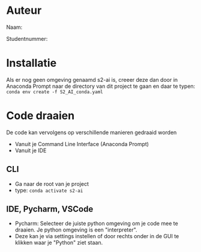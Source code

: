 # Auteur
Naam:

Studentnummer:

# Installatie
Als er nog geen omgeving genaamd s2-ai is, creeer deze dan door in Anaconda Prompt naar de directory van dit project te 
gaan en daar te typen: ```conda env create -f S2_AI_conda.yaml```

# Code draaien
De code kan vervolgens op verschillende manieren gedraaid worden
- Vanuit je Command Line Interface (Anaconda Prompt)
- Vanuit je IDE

## CLI
- Ga naar de root van je project
- type: ```conda activate s2-ai```

## IDE, Pycharm, VSCode
- Pycharm: Selecteer de juiste python omgeving om je code mee te draaien. Je python omgeving is een "interpreter". 
- Deze kan je via settings instellen of door rechts onder in de GUI te klikken waar je "Python" ziet staan.
